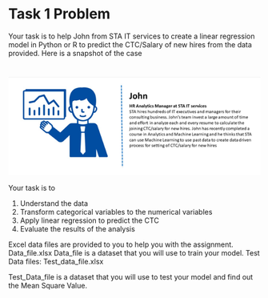 # Task 1 Problem

Your task is to help John from STA IT services to create a linear regression model in Python or R to predict the CTC/Salary of new hires from the data provided. Here is a snapshot of the case
# 


![(attachment:Picture1.png)](https://github.com/VivekNegi-aka-Demon/Start_Tech-Internship/blob/main/Picture1.png)

Your task is to
1.	Understand the data
2.	Transform categorical variables to the numerical variables
3.	Apply linear regression to predict the CTC
4.	Evaluate the results of the analysis

Excel data files are provided to you to help you with the assignment.
Data_file.xlsx
Data_file is a dataset that you will use to train your model.
Test Data files:
Test_data_file.xlsx

Test_Data_file is a dataset that you will use to test your model and find out the Mean Square Value.

